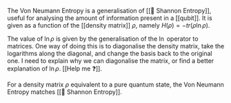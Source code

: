 The Von Neumann Entropy is a generalisation of [[📘 Shannon Entropy]], useful for analysing the amount of information present in a [[qubit]]. It is given as a function of the [[density matrix]] $\rho$, namely $H(\rho) = - tr ( \rho\ln \rho )$.

The value of $\ln \rho$ is given by the generalisation of the $\ln$ operator to matrices. One way of doing this is to diagonalise the density matrix, take the logarithms along the diagonal, and change the basis back to the original one. I need to explain why we can diagonalise the matrix, or find a better explanation of $\ln \rho$. [[Help me ❓]].

For a density matrix $\rho$ equivalent to a pure quantum state, the Von Neumann Entropy matches [[📘 Shannon Entropy]].